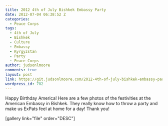 ```yaml
---
title: 2012 4th of July Bishkek Embassy Party
date: 2012-07-04 06:38:52 Z
categories:
  - Peace Corps
tags:
  - 4th of July
  - Bishkek
  - Culture
  - Embassy
  - Kyrgyzstan
  - Party
  - Peace Corps
author: judsonlmoore
comments: true
layout: post
link: https://git.judsonlmoore.com/2012-4th-of-july-bishkek-embassy-party/
wordpress_id: 782
---
```


Happy Birthday America! Here are a few photos of the festivities at the American Embassy in Bishkek. They really know how to throw a party and make us ExPats feel at home for a day! Thank you!

[gallery link="file" order="DESC"]
